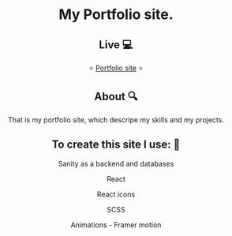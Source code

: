 <div align="center">
<h1>My Portfolio site.</h1>

<h2>Live 💻</h2>

⭐ <a href="https://igobb-portfolio.netlify.app/">Portfolio site</a> ⭐

<h2>About 🔍</h2>

That is my portfolio site, which descripe my skills and my projects.



<h2>To create this site I use: 💎</h2>
Sanity as a backend and databases

React

React icons

SCSS

Animations - Framer motion

</div>